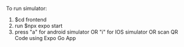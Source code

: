 To run simulator: 
1. $cd frontend
2. run $npx expo start
3. press "a" for android simulator OR "i" for IOS simulator OR scan QR Code using Expo Go App


